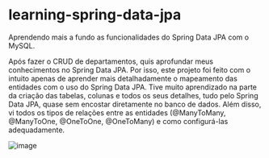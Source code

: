 # learning-spring-data-jpa
Aprendendo mais a fundo as funcionalidades do Spring Data JPA com o MySQL.

Após fazer o CRUD de departamentos, quis aprofundar meus conhecimentos no Spring Data JPA. Por isso, este projeto foi feito com o intuito apenas de aprender mais detalhadamente o mapeamento das entidades com o uso do Spring Data JPA.
Tive muito aprendizado na parte da criação das tabelas, colunas e todos os seus detalhes, tudo pelo Spring Data JPA, quase sem encostar diretamente no banco de dados.
Além disso, vi todos os tipos de relações entre as entidades (@ManyToMany, @ManyToOne, @OneToOne, @OneToMany) e como configurá-las adequadamente.

![image](https://user-images.githubusercontent.com/106701116/189961735-a8f66be8-5d61-4898-a506-a91f05260214.png)
